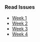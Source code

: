 ### Read Issues

- [Week 1](./2021/Nov/week-1.md)
- [Week 2](./2021/Nov/week-2.md)
- [Week 3](./2021/Nov/week-3.md)
- [Week 4](./2021/Nov/week-4.md)

